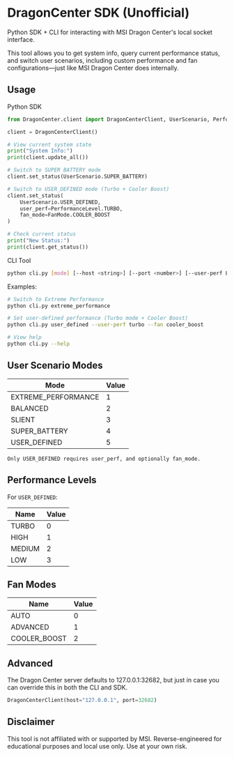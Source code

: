# DragonCenter SDK (Unofficial)

Python SDK + CLI for interacting with MSI Dragon Center's local socket interface.

This tool allows you to get system info, query current performance status, and switch user scenarios, including custom performance and fan configurations—just like MSI Dragon Center does internally.

## Usage

Python SDK
```py
from DragonCenter.client import DragonCenterClient, UserScenario, PerformanceLevel, FanMode

client = DragonCenterClient()

# View current system state
print("System Info:")
print(client.update_all())

# Switch to SUPER BATTERY mode
client.set_status(UserScenario.SUPER_BATTERY)

# Switch to USER_DEFINED mode (Turbo + Cooler Boost)
client.set_status(
    UserScenario.USER_DEFINED,
    user_perf=PerformanceLevel.TURBO,
    fan_mode=FanMode.COOLER_BOOST
)

# Check current status
print("New Status:")
print(client.get_status())
```

CLI Tool
```bash
python cli.py [mode] [--host <string>] [--port <number>] [--user-perf LEVEL] [--fan MODE]
```
Examples:
```bash
# Switch to Extreme Performance
python cli.py extreme_performance

# Set user-defined performance (Turbo mode + Cooler Boost)
python cli.py user_defined --user-perf turbo --fan cooler_boost

# View help
python cli.py --help
```

## User Scenario Modes

| Mode              | Value |
|-------------------|-------|
| EXTREME_PERFORMANCE | 1     |
| BALANCED            | 2     |
| SLIENT              | 3     |
| SUPER_BATTERY       | 4     |
| USER_DEFINED        | 5     |

`Only USER_DEFINED requires user_perf, and optionally fan_mode.`

## Performance Levels

For `USER_DEFINED`:

| Name   | Value |
|--------|-------|
| TURBO  | 0     |
| HIGH   | 1     |
| MEDIUM | 2     |
| LOW    | 3     |

## Fan Modes

| Name          | Value |
|---------------|-------|
| AUTO          | 0     |
| ADVANCED      | 1     |
| COOLER_BOOST  | 2     |


## Advanced

The Dragon Center server defaults to 127.0.0.1:32682, but just in case you can override this in both the CLI and SDK.

```py
DragonCenterClient(host="127.0.0.1", port=32682)
```

## Disclaimer

This tool is not affiliated with or supported by MSI. Reverse-engineered for educational purposes and local use only. Use at your own risk.